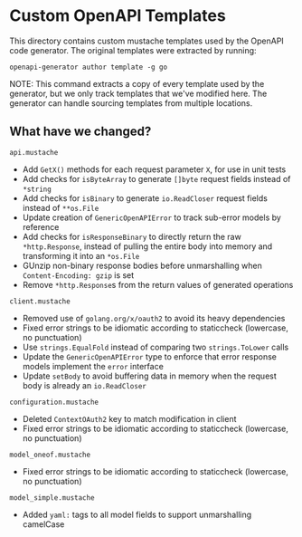 # Custom OpenAPI Templates

This directory contains custom mustache templates used by the OpenAPI code generator.
The original templates were extracted by running:
```shell
openapi-generator author template -g go
```
NOTE: This command extracts a copy of every template used by the generator, but we only
track templates that we've modified here. The generator can handle sourcing templates from
multiple locations.

## What have we changed?

`api.mustache`
* Add `GetX()` methods for each request parameter `X`, for use in unit tests
* Add checks for `isByteArray` to generate `[]byte` request fields instead of `*string`
* Add checks for `isBinary` to generate `io.ReadCloser` request fields instead of `**os.File`
* Update creation of `GenericOpenAPIError` to track sub-error models by reference
* Add checks for `isResponseBinary` to directly return the raw `*http.Response`, instead of
  pulling the entire body into memory and transforming it into an `*os.File`
* GUnzip non-binary response bodies before unmarshalling when `Content-Encoding: gzip` is set
* Remove `*http.Response`s from the return values of generated operations

`client.mustache`
* Removed use of `golang.org/x/oauth2` to avoid its heavy dependencies
* Fixed error strings to be idiomatic according to staticcheck (lowercase, no punctuation)
* Use `strings.EqualFold` instead of comparing two `strings.ToLower` calls
* Update the `GenericOpenAPIError` type to enforce that error response models implement the `error` interface
* Update `setBody` to avoid buffering data in memory when the request body is already an `io.ReadCloser`

`configuration.mustache`
* Deleted `ContextOAuth2` key to match modification in client
* Fixed error strings to be idiomatic according to staticcheck (lowercase, no punctuation)

`model_oneof.mustache`
* Fixed error strings to be idiomatic according to staticcheck (lowercase, no punctuation)

`model_simple.mustache`
* Added `yaml:` tags to all model fields to support unmarshalling camelCase
